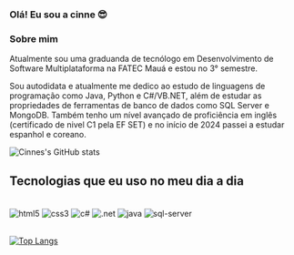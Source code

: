 ### Olá! Eu sou a cinne 😎

### Sobre mim
Atualmente sou uma graduanda de tecnólogo em Desenvolvimento de Software Multiplataforma na FATEC Mauá e estou no 3° semestre.

Sou autodidata e atualmente me dedico ao estudo de linguagens de programação como Java, Python e C#/VB.NET, além de estudar as propriedades de ferramentas de banco de dados como SQL Server e MongoDB. Também tenho um nível avançado de proficiência em inglês (certificado de nivel C1 pela EF SET) e no início de 2024 passei a estudar espanhol e coreano.

![Cinnes's GitHub stats](https://github-readme-stats.vercel.app/api?username=gicypriano&show_icons=true&theme=tokyonight)

## Tecnologias que eu uso no meu dia a dia

<div style="display: inline_block"><br/>
    <img align="center" alt="html5" src="https://img.shields.io/badge/HTML5-E34F26?style=for-the-badge&logo=html5&logoColor=white"/>
    <img align="center" alt="css3" src="https://img.shields.io/badge/CSS3-1572B6?style=for-the-badge&logo=css3&logoColor=white"/>
    <img align="center" alt="c#" src="https://img.shields.io/badge/C%23-239120?style=for-the-badge&logo=c-sharp&logoColor=white"/>
    <img align="center" alt=".net" src="https://img.shields.io/badge/.NET-5C2D91?style=for-the-badge&logo=.net&logoColor=white"/>
    <img align="center" alt="java" src="https://img.shields.io/badge/Java-ED8B00?style=for-the-badge&logo=openjdk&logoColor=white"/>    
    <img align="center" alt="sql-server" src="https://img.shields.io/badge/Microsoft_SQL_Server-CC2927?style=for-the-badge&logo=microsoft-sql-server&logoColor=white"/>
</div><br>

[![Top Langs](https://github-readme-stats.vercel.app/api/top-langs/?username=gicypriano&layout=compact)](https://github.com/anuraghazra/github-readme-stats)
